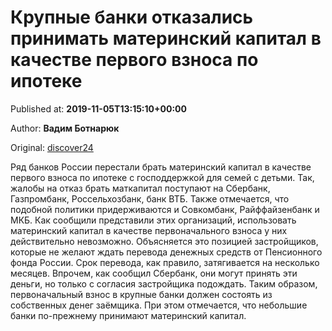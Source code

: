 
# Крупные банки отказались принимать материнский капитал в качестве первого взноса по ипотеке

Published at: **2019-11-05T13:15:10+00:00**

Author: **Вадим Ботнарюк**

Original: [discover24](https://discover24.ru/2019/11/krupnye-banki-otkazalis-prinimat-materinskiy-kapital-v-kachestve-pervogo-vznosa-po-ipoteke/)

Ряд банков России перестали брать материнский капитал в качестве первого взноса по ипотеке с господдержкой для семей с детьми.
Так, жалобы на отказ брать маткапитал поступают на Сбербанк, Газпромбанк, Россельхозбанк, банк ВТБ. Также отмечается, что подобной политики придерживаются и Совкомбанк, Райффайзенбанк и МКБ.
Как сообщили представили этих организаций, использовать материнский капитал в качестве первоначального взноса у них действительно невозможно. Объясняется это позицией застройщиков, которые не желают ждать перевода денежных средств от Пенсионного фонда России. Срок перевода, как правило, затягивается на несколько месяцев.
Впрочем, как сообщил Сбербанк, они могут принять эти деньги, но только с согласия застройщика подождать.
Таким образом, первоначальный взнос в крупные банки должен состоять из собственных денег заёмщика. При этом отмечается, что небольшие банки по-прежнему принимают материнский капитал.
